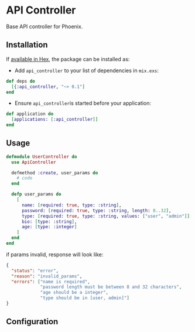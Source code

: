 # API Controller

Base API controller for Phoenix.

## Installation

If [available in Hex](https://hex.pm/docs/publish), the package can be installed as:

* Add `api_controller` to your list of dependencies in `mix.exs`:

```elixir
def deps do
  [{:api_controller, "~> 0.1"]
end
```

* Ensure `api_controller`is started before your application:

```elixir
def application do
  [applications: [:api_controller]]
end
```

## Usage

```elixir
defmodule UserController do
  use ApiController

  defmethod :create, user_params do
    # code
  end

  defp user_params do
    [
      name: [required: true, type: :string],
      password: [required: true, type: :string, length: 8..32],
      type: [required: true, type: :string, values: ["user", "admin"]]
      bio: [type: :string],
      age: [type: :integer]
    ]
  end
end
```

if params invalid, response will look like:

```json
{
  "status": "error",
  "reason": "invalid_params",
  "errors": ["name is required",
             "password length must be between 8 and 32 characters",
             "age should be a integer",
             "type should be in [user, admin]"]
}
```

## Configuration
